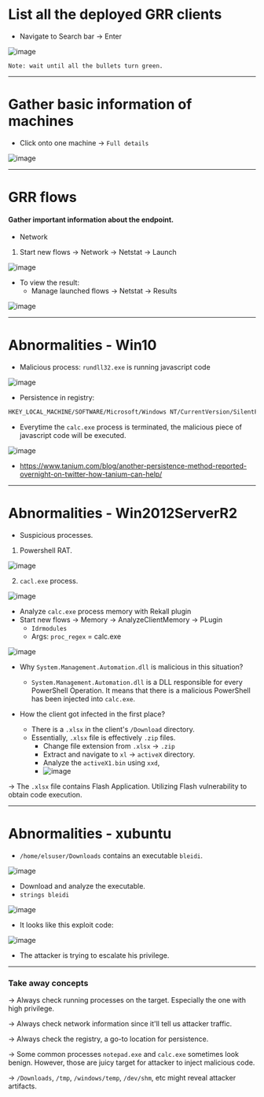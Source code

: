 # List all the deployed GRR clients
+ Navigate to Search bar → Enter

![image](Search%20machines.png)

	Note: wait until all the bullets turn green.
	
<hr>

# Gather basic information of machines
+ Click onto one machine → `Full details` 

![image](machine_details.png)  

<hr>

# GRR flows
#### Gather important information about the endpoint.

+ Network

1. Start new flows → Network → Netstat → Launch

![image](Start%20network%20flows.png)

+ To view the result:
	+ Manage launched flows → Netstat → Results

![image](Flow%20results.png)

<hr>

# Abnormalities - Win10

+ Malicious process:  `rundll32.exe` is running javascript code

![image](Win10%20abnormalities.png)

+ Persistence in registry: 

```bash
HKEY_LOCAL_MACHINE/SOFTWARE/Microsoft/Windows NT/CurrentVersion/SilentProcessExit/
```

+ Everytime the `calc.exe` process is terminated, the malicious piece of javascript code will be executed.

![image](Persistence%20in%20registry.png)

+ https://www.tanium.com/blog/another-persistence-method-reported-overnight-on-twitter-how-tanium-can-help/

<hr>

# Abnormalities - Win2012ServerR2
+ Suspicious processes.

1. Powershell RAT.

![image](Win2012-MaliciousProcess.png)


2. `cacl.exe` process.

![image](calc.exe%20process.png)

+ Analyze `calc.exe` process memory with Rekall plugin
+ Start new flows → Memory → AnalyzeClientMemory → PLugin
	+ `Idrmodules`
	+ Args: `proc_regex` = calc.exe 

![image](DLL%20injection.png)

+ Why `System.Management.Automation.dll` is malicious in this situation?
	+ `System.Management.Automation.dll` is a DLL responsible for every PowerShell Operation. It means that there is a malicious PowerShell has been injected into `calc.exe`.

+ How the client got infected in the first place?
	+	There is a `.xlsx` in the client's `/Download` directory.
	+	Essentially, `.xlsx` file is effectively `.zip` files.
		+	Change file extension from `.xlsx` → `.zip`
		+ Extract and navigate to `xl` → `activeX` directory.
		+ Analyze the `activeX1.bin` using `xxd`,
		+ ![image](activeX1%20hex.png)

→ The `.xlsx` file contains Flash Application. Utilizing Flash vulnerability to obtain code execution.

<hr>

# Abnormalities - xubuntu
+ `/home/elsuser/Downloads` contains an executable `bleidi`.

![image](bleidi%20executable.png)

+ Download and analyze the executable.
+ `strings bleidi`

![image](kernel%20priesc.png)

+ It looks like this exploit code:

![image](exploit%20code.png)

+ The attacker is trying to escalate his privilege.

<hr>

### Take away concepts

→ Always check running processes on the target. Especially the one with high privilege.

→ Always check network information since it'll tell us attacker traffic.  

→ Always check the registry, a go-to location for persistence.

→ Some common processes `notepad.exe` and `calc.exe` sometimes look benign. However, those are juicy target for attacker to inject malicious code.

→ `/Downloads`, `/tmp`, `/windows/temp`, `/dev/shm`, etc might reveal attacker artifacts.
